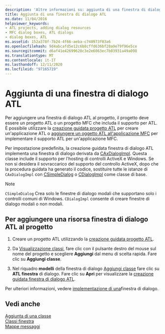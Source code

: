 ```yaml
---
description: 'Altre informazioni su: aggiunta di una finestra di dialogo ATL'
title: Aggiunta di una finestra di dialogo ATL
ms.date: 11/04/2016
helpviewer_keywords:
- ATL projects, adding dialog resources
- MFC dialog boxes, ATL dialogs
- dialog boxes, ATL
ms.assetid: 152a378f-7b24-4f66-aeba-c740973f03a6
ms.openlocfilehash: 9d4abcafd5e12c6b8cffd636bf28a9e79f96e5ce
ms.sourcegitcommit: d6af41e42699628c3e2e6063ec7b03931a49a098
ms.translationtype: MT
ms.contentlocale: it-IT
ms.lasthandoff: 12/11/2020
ms.locfileid: "97165719"
---
```

# <a name="adding-an-atl-dialog-box"></a>Aggiunta di una finestra di dialogo ATL

Per aggiungere una finestra di dialogo ATL al progetto, il progetto deve essere un progetto ATL o un progetto MFC che includa il supporto per ATL. È possibile utilizzare la [creazione guidata progetto ATL](../../atl/reference/atl-project-wizard.md) per creare un'applicazione ATL o [aggiungere un oggetto ATL all'applicazione MFC](../../mfc/reference/adding-atl-support-to-your-mfc-project.md) per implementare il supporto ATL per un'applicazione MFC.

Per impostazione predefinita, la creazione guidata finestra di dialogo ATL implementa una finestra di dialogo derivata da [CAxDialogImpl](../../atl/reference/caxdialogimpl-class.md). Questa classe include il supporto per l'hosting di controlli ActiveX e Windows. Se non si desidera il sovraccarico del supporto del controllo ActiveX, dopo che la procedura guidata ha generato il codice, sostituire tutte le istanze di `CAxDialogImpl` con [CSimpleDialog](../../atl/reference/csimpledialog-class.md) o [CDialogImpl](../../atl/reference/cdialogimpl-class.md) come classe di base.

> [!NOTE]
> `CSimpleDialog` Crea solo le finestre di dialogo modali che supportano solo i controlli comuni di Windows. `CDialogImpl` consente di creare finestre di dialogo modali o non modali.

## <a name="to-add-an-atl-dialog-resource-to-your-project"></a>Per aggiungere una risorsa finestra di dialogo ATL al progetto

1. Creare un progetto ATL utilizzando la [creazione guidata progetto ATL](../../atl/reference/atl-project-wizard.md).

1. Da [Visualizzazione classi](/visualstudio/ide/viewing-the-structure-of-code), fare clic con il pulsante destro del mouse sul nome del progetto e scegliere **Aggiungi** dal menu di scelta rapida. Fare clic su **Aggiungi classe**.

1. Nel riquadro **modelli** della finestra di dialogo [Aggiungi classe](../../ide/adding-a-class-visual-cpp.md#add-class-dialog-box) fare clic su **ATL finestra** di dialogo. Fare clic su **Apri** per visualizzare la [creazione guidata finestra di dialogo ATL](../../atl/reference/atl-dialog-wizard.md).

Per ulteriori informazioni, vedere [implementazione di una](../../atl/implementing-a-dialog-box.md)finestra di dialogo.

## <a name="see-also"></a>Vedi anche

[Aggiunta di una classe](../../ide/adding-a-class-visual-cpp.md)<br/>
[Classi finestra](../../atl/atl-window-classes.md)<br/>
[Mappe messaggi](../../atl/message-maps-atl.md)
